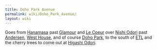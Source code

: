 ```yaml
---
title: Doho Park Avenue
permalink: wiki/Doho_Park_Avenue/
layout: wiki
---
```


Goes from [Hanamasa](/wiki/Hanamasa "wikilink") past
[Glamour](/wiki/Glamour "wikilink") and [Le Coeur](Le_Coeur "wikilink") over
[Nishi Odori](/wiki/Nishi_Odori "wikilink") past
[Andersen](/wiki/Andersen "wikilink"), [West House](West_House "wikilink"),
and of course [Doho Park](/wiki/Doho_Park "wikilink"), to the south of
[ETL](/wiki/ETL "wikilink") and the cherry trees to come out at [Higashi
Odori](/wiki/Higashi_Odori "wikilink").
